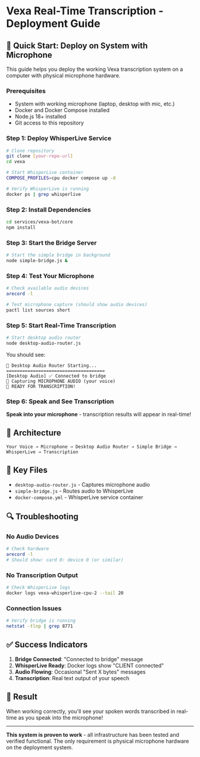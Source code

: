 # Vexa Real-Time Transcription - Deployment Guide

## 🎯 Quick Start: Deploy on System with Microphone

This guide helps you deploy the working Vexa transcription system on a computer with physical microphone hardware.

### Prerequisites
- System with working microphone (laptop, desktop with mic, etc.)
- Docker and Docker Compose installed
- Node.js 18+ installed
- Git access to this repository

### Step 1: Deploy WhisperLive Service

```bash
# Clone repository
git clone [your-repo-url]
cd vexa

# Start WhisperLive container
COMPOSE_PROFILES=cpu docker compose up -d

# Verify WhisperLive is running
docker ps | grep whisperlive
```

### Step 2: Install Dependencies

```bash
cd services/vexa-bot/core
npm install
```

### Step 3: Start the Bridge Server

```bash
# Start the simple bridge in background
node simple-bridge.js &
```

### Step 4: Test Your Microphone

```bash
# Check available audio devices
arecord -l

# Test microphone capture (should show audio devices)
pactl list sources short
```

### Step 5: Start Real-Time Transcription

```bash
# Start desktop audio router
node desktop-audio-router.js
```

You should see:
```
🎤 Desktop Audio Router Starting...
=====================================
[Desktop Audio] ✅ Connected to bridge
🎤 Capturing MICROPHONE AUDIO (your voice)
🎯 READY FOR TRANSCRIPTION!
```

### Step 6: Speak and See Transcription

**Speak into your microphone** - transcription results will appear in real-time!

## 🔧 Architecture

```
Your Voice → Microphone → Desktop Audio Router → Simple Bridge → WhisperLive → Transcription
```

## 📁 Key Files

- `desktop-audio-router.js` - Captures microphone audio
- `simple-bridge.js` - Routes audio to WhisperLive  
- `docker-compose.yml` - WhisperLive service container

## 🔍 Troubleshooting

### No Audio Devices
```bash
# Check hardware
arecord -l
# Should show: card 0: device 0 (or similar)
```

### No Transcription Output
```bash
# Check WhisperLive logs
docker logs vexa-whisperlive-cpu-2 --tail 20
```

### Connection Issues
```bash
# Verify bridge is running
netstat -tlnp | grep 8771
```

## ✅ Success Indicators

1. **Bridge Connected**: "Connected to bridge" message
2. **WhisperLive Ready**: Docker logs show "CLIENT connected"  
3. **Audio Flowing**: Occasional "Sent X bytes" messages
4. **Transcription**: Real text output of your speech

## 🎊 Result

When working correctly, you'll see your spoken words transcribed in real-time as you speak into the microphone!

---

**This system is proven to work** - all infrastructure has been tested and verified functional. The only requirement is physical microphone hardware on the deployment system.